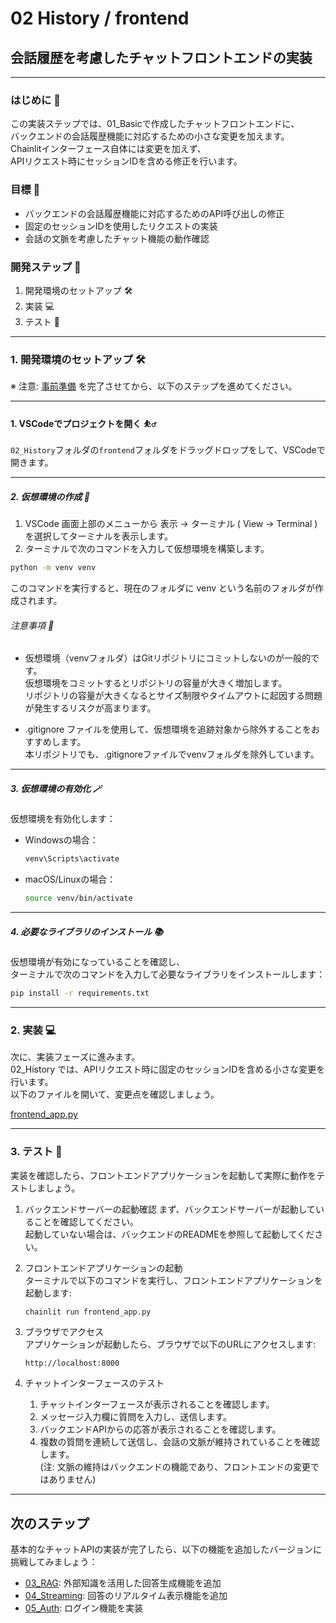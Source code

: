 # 02 History / frontend

## 会話履歴を考慮したチャットフロントエンドの実装

---

### はじめに 🌟
この実装ステップでは、01_Basicで作成したチャットフロントエンドに、  
バックエンドの会話履歴機能に対応するための小さな変更を加えます。  
Chainlitインターフェース自体には変更を加えず、  
APIリクエスト時にセッションIDを含める修正を行います。


### 目標 🎯
- バックエンドの会話履歴機能に対応するためのAPI呼び出しの修正
- 固定のセッションIDを使用したリクエストの実装
- 会話の文脈を考慮したチャット機能の動作確認

### 開発ステップ 🚀

1. 開発環境のセットアップ 🛠️  
2. 実装 💻  
3. テスト 🧪

---

### 1. 開発環境のセットアップ 🛠️
※ 注意: [事前準備](/SETUP.md) を完了させてから、以下のステップを進めてください。  

---

#### 1. VSCodeでプロジェクトを開く ⛹️‍♂️
`02_History`フォルダの`frontend`フォルダをドラッグドロップをして、VSCodeで開きます。

---

##### 2. 仮想環境の作成 🔮
1. VSCode 画面上部のメニューから 表示 -> ターミナル ( View -> Terminal ) を選択してターミナルを表示します。
2. ターミナルで次のコマンドを入力して仮想環境を構築します。
```bash
python -m venv venv
```
このコマンドを実行すると、現在のフォルダに venv という名前のフォルダが作成されます。  

###### 注意事項 🚨
- 仮想環境（venvフォルダ）はGitリポジトリにコミットしないのが一般的です。  
仮想環境をコミットするとリポジトリの容量が大きく増加します。  
リポジトリの容量が大きくなるとサイズ制限やタイムアウトに起因する問題が発生するリスクが高まります。

- .gitignore ファイルを使用して、仮想環境を追跡対象から除外することをおすすめします。  
本リポジトリでも、.gitignoreファイルでvenvフォルダを除外しています。

---

##### 3. 仮想環境の有効化 🪄
仮想環境を有効化します：
- Windowsの場合：
    ```bash
    venv\Scripts\activate
    ```
- macOS/Linuxの場合：
    ```bash
    source venv/bin/activate
    ```

---

##### 4. 必要なライブラリのインストール 📚
仮想環境が有効になっていることを確認し、  
ターミナルで次のコマンドを入力して必要なライブラリをインストールします：
```bash
pip install -r requirements.txt
```

---

### 2. 実装 💻  

次に、実装フェーズに進みます。  
02_History では、APIリクエスト時に固定のセッションIDを含める小さな変更を行います。  
以下のファイルを開いて、変更点を確認しましょう。

[frontend_app.py](./frontend_app.py)

---

### 3. テスト 🧪

実装を確認したら、フロントエンドアプリケーションを起動して実際に動作をテストしましょう。

1. バックエンドサーバーの起動確認
まず、バックエンドサーバーが起動していることを確認してください。  
起動していない場合は、バックエンドのREADMEを参照して起動してください。

2. フロントエンドアプリケーションの起動  
ターミナルで以下のコマンドを実行し、フロントエンドアプリケーションを起動します:  
    ```bash
    chainlit run frontend_app.py
    ```

3. ブラウザでアクセス  
アプリケーションが起動したら、ブラウザで以下のURLにアクセスします:  
    ```
    http://localhost:8000
    ```

4. チャットインターフェースのテスト  
    1. チャットインターフェースが表示されることを確認します。
    2. メッセージ入力欄に質問を入力し、送信します。
    3. バックエンドAPIからの応答が表示されることを確認します。
    4. 複数の質問を連続して送信し、会話の文脈が維持されていることを確認します。  
       (注: 文脈の維持はバックエンドの機能であり、フロントエンドの変更ではありません)


---

## 次のステップ
基本的なチャットAPIの実装が完了したら、以下の機能を追加したバージョンに挑戦してみましょう：

- [03_RAG](/03_RAG/README.md): 外部知識を活用した回答生成機能を追加
- [04_Streaming](/04_Streaming/README.md): 回答のリアルタイム表示機能を追加
- [05_Auth](/04_Streaming/README.md): ログイン機能を実装
